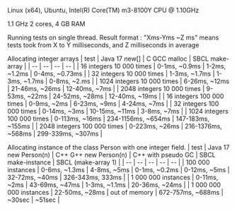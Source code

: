 
Linux (x64), Ubuntu, Intel(R) Core(TM) m3-8100Y CPU @ 1.10GHz

1.1 GHz 2 cores, 4 GB RAM

Running tests on single thread.
Result format : "Xms-Yms ~Z ms" means tests took from X to Y milliseconds, and Z milliseconds in average

Allocating integer arrays
| test                           | Java 17 new[]        | C GCC malloc       | SBCL make-array   |
| --                             | --                   |  --                | --                         |
| 16 integers 10 000 times       | 0-1ms, ~0.9ms        | 1-2ms, ~1.2ms      | 0-4ms, ~0.73ms    |
| 32 integers 10 000 times       | 1-3ms, ~1.7ms        | 1-3ms, ~1.7ms      | 0-8ms, ~2.ms      |
| 1024 integers 10 000 times     | 6-26ms, ~12ms        | 21-46ms, ~26ms     | 12-40ms, ~7ms     |
| 2048 integers 10 000 times     | 9-53ms, ~22ms        | 24-52ms, ~28ms     | 12-40ms, ~19ms    |
| 16 integers 100 000 times      | 0-9ms, ~2ms          | 6-23ms, ~9ms       | 4-24ms, ~7ms      |
| 32 integers 100 000 times      | 0-14ms, ~3ms         | 10-15ms, ~11ms     | 3-8ms, ~7ms       |
| 1024 integers 100 000 times    | 0-113ms, ~16ms       | 234-1156ms, ~654ms | 147-183ms, ~155ms |
| 2048 integers 100 000 times    | 0-223ms, ~26ms       | 216-1376ms, ~568ms | 299-339ms, ~307ms |

Allocating instance of the class Person with one integer field.
| test                                | Java 17 new Person(n)       | C++ G++ new Person(n)     | C++ with pseudo GC  | SBCL make-instance | SBCL (make-array 1) |
| --                                  | --                          | --                        | -- | -- |
| 100 000 instances        | 0-6ms, ~1.3ms        | 4-8ms, ~5ms        | 0-1ms, ~0.2ms | 0-12ms, ~5ms | 32-72ms, ~40ms | 326-343ms, 333ms |
| 1 000 000 instances      | 0-11ms, ~2ms         | 43-69ms, ~47ms     | 1-3ms, ~1.1ms | 20-36ms, ~24ms |
| 1 000 000 000 instances  | 22-50ms, ~28ms       | out of memory        | 672-757ms, ~688ms | ~30sec | ~51sec |

